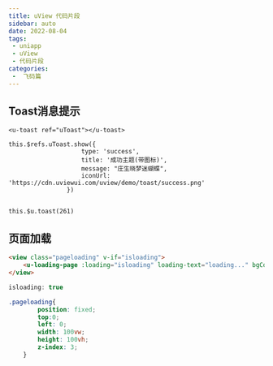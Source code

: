 ```yaml
---
title: uView 代码片段
sidebar: auto
date: 2022-08-04
tags:
 - uniapp
 - uView
 - 代码片段
categories:
 -  飞码篇
---
```


## Toast消息提示

```
<u-toast ref="uToast"></u-toast>
```

```
this.$refs.uToast.show({
					type: 'success',
					title: '成功主题(带图标)',
					message: "庄生晓梦迷蝴蝶",
					iconUrl: 'https://cdn.uviewui.com/uview/demo/toast/success.png'
				})
				
```

```
this.$u.toast(261)
```



## 页面加载

```html
<view class="pageloading" v-if="isloading">
    <u-loading-page :loading="isloading" loading-text="loading..." bgColor="#ff0000"></u-loading-page>
</view>
```

```js
isloading: true
```

```css
.pageloading{
		position: fixed;
		top:0;
		left: 0;
		width: 100vw;
		height: 100vh;
		z-index: 3;
	}
```

